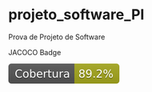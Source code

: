 # projeto_software_PI

Prova de Projeto de Software

JACOCO Badge

![img](/.github/badges/jacoco.svg)